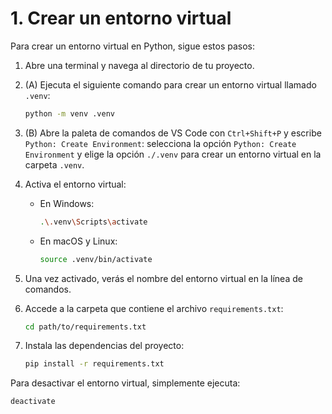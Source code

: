 # 1. Crear un entorno virtual

Para crear un entorno virtual en Python, sigue estos pasos:

1. Abre una terminal y navega al directorio de tu proyecto.
2. (A) Ejecuta el siguiente comando para crear un entorno virtual llamado `.venv`:

   ```bash
   python -m venv .venv
   ```

3. (B) Abre la paleta de comandos de VS Code con `Ctrl+Shift+P` y escribe `Python: Create Environment`: selecciona la opción `Python: Create Environment` y elige la opción `./.venv` para crear un entorno virtual en la carpeta `.venv`.

4. Activa el entorno virtual:

   - En Windows:

     ```bash
     .\.venv\Scripts\activate
     ```

   - En macOS y Linux:

     ```bash
     source .venv/bin/activate
     ```

5. Una vez activado, verás el nombre del entorno virtual en la línea de comandos.

6. Accede a la carpeta que contiene el archivo `requirements.txt`:

   ```bash
   cd path/to/requirements.txt

   ```

7. Instala las dependencias del proyecto:

   ```bash
   pip install -r requirements.txt
   ```

Para desactivar el entorno virtual, simplemente ejecuta:

```bash
deactivate
```

